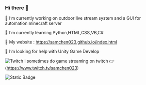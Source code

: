 ### Hi there 👋

🔭 I’m currently working on outdoor live stream system and a GUI for automation minecraft server 

🌱 I’m currently learning Python,HTML,CSS,VB,C#

🔗 My website : https://samchen023.github.io/index.html

🤔 I’m looking for help with Unity Game Develop

![Twitch](https://drive.google.com/uc?export=view&id=/1-VHZgd2BImoknQY9irwmooUrNzUFdMLk)  I sometimes do game streaming on twitch 👉 (https://www.twitch.tv/samchen023)

![Static Badge](https://img.shields.io/badge/%E7%B7%A8%E5%AF%AB%E7%A8%8B%E5%BC%8F-VS%20code-blue)


<!--
**samchen023/samchen023** is a ✨ _special_ ✨ repository because its `README.md` (this file) appears on your GitHub profile.

Here are some ideas to get you started:


- 👯 I’m looking to collaborate on ...

- 💬 Ask me about ...
- 📫 How to reach me: ...
- 😄 Pronouns: ...
- ⚡ Fun fact: ...
-->
